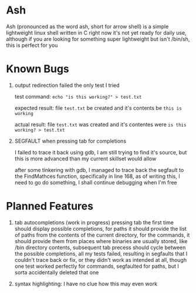 # Ash
Ash (pronounced as the word ash, short for arrow shell) is a simple lightweight linux shell written in C
right now it's not yet ready for daily use, although if you are looking for something super lightweight but isn't /bin/sh, this is perfect for you

# Known Bugs
1. output redirection failed the only test I tried
   
    test command: `echo "is this working?" > test.txt`
   
    expected result: file `test.txt` be created and it's contents be `this is working`
   
    actual result: file `test.txt` was created and it's contentes were `is this working? > test.txt`
   
3. SEGFAULT when pressing tab for completions
   
     I failed to trace it back using gdb, I am still trying to find it's source, but this is more advanced than my current skillset would allow

      after some tinkering with gdb, I managed to trace back the segfault to the FindMathces function, specifically in line 168, as of writing this, I need to go do something, I shall continue debugging when I'm free

# Planned Features
1. tab autocompletions (work in progress)
   pressing tab the first time should display possible completions, for paths it should provide the list of paths from the contents of the current directory, for the commands, it should provide them from places where binaries are usually stored, like /bin directory contents, subsequent tab precess should cycle between the possible completions, all my tests failed, resulting in segfaults that I couldn't trace back or fix, or they didn't work as intended at all, though one test worked perfectly for commands, segfaulted for paths, but I sorta accidentally deleted that one
   
3. syntax highlighting:
   I have no clue how this may even work
